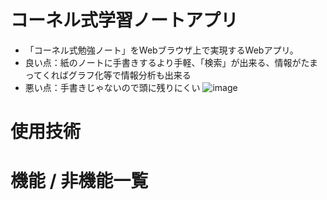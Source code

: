 # コーネル式学習ノートアプリ
- 「コーネル式勉強ノート」をWebブラウザ上で実現するWebアプリ。
- 良い点：紙のノートに手書きするより手軽、「検索」が出来る、情報がたまってくればグラフ化等で情報分析も出来る
- 悪い点：手書きじゃないので頭に残りにくい
![image](C:\Users\the_l\Pictures\キャプチャ画像\1.jpg)

# 使用技術


# 機能 / 非機能一覧

